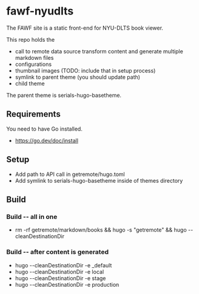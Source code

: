 # fawf-nyudlts

The FAWF site is a static front-end for NYU-DLTS book viewer.

This repo holds the 
  * call to remote data source transform content and generate multiple markdown files
  * configurations
  * thumbnail images (TODO: include that in setup process)
  * symlink to parent theme (you should update path)
  *  child theme

The parent theme is serials-hugo-basetheme.


## Requirements

You need to have Go installed.
  * https://go.dev/doc/install

## Setup 

  * Add path to API call in getremote/hugo.toml
  * Add symlink to serials-hugo-basetheme inside of themes directory


## Build


###  Build -- all in one

  * rm -rf getremote/markdown/books && hugo -s "getremote" && hugo --cleanDestinationDir

###  Build -- after content is generated

  * hugo --cleanDestinationDir -e _default
  * hugo --cleanDestinationDir -e local
  * hugo --cleanDestinationDir -e stage
  * hugo --cleanDestinationDir -e production
